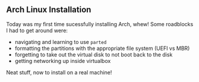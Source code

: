 ## Arch Linux Installation

Today was my first time sucessfully installing Arch, whew! Some roadblocks I had to get around were:

* navigating and learning to use `parted`
* formatting the partitions with the appropriate file system (UEFI vs MBR)
* forgetting to take out the virtual disk to not boot back to the disk
* getting networking up inside virtualbox

Neat stuff, now to install on a real machine!
